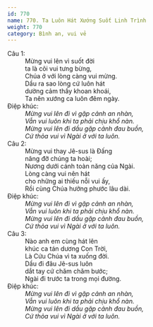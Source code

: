 ```yaml
---
id: 770
name: 770. Ta Luôn Hát Xướng Suốt Linh Trình
weight: 770
category: Bình an, vui vẻ
---
```

<dl><dt>Câu 1:</dt><dd data-verse="1">Mừng vui lên vì suốt đời <br/>ta là cõi vui tưng bừng, <br/>Chúa ở với lòng càng vui mừng. <br/>Dầu ra sao lòng cứ luôn hát <br/>dường cảm thấy khoan khoái, <br/>Ta nên xướng ca luôn đêm ngày. </dd><dt>Điệp khúc:</dt><dd data-chorus="1"><em>Mừng vui lên đi vì gặp cảnh an nhàn, <br/>Vẫn vui luôn khi ta phải chịu khổ nàn. <br/>Mừng vui lên đi dầu gặp cảnh đau buồn, <br/>Cứ thỏa vui vì Ngài ở với ta luôn. </em></dd><dt>Câu 2:</dt><dd data-verse="2">Mừng vui thay Jê-sus là Đấng <br/>nâng đỡ chúng ta hoài; <br/>Nương dưới cánh toàn năng của Ngài. <br/>Lòng càng vui nên hát <br/>cho những ai thiếu nỗi vui ấy, <br/>Rồi cùng Chúa hưởng phước lâu dài. </dd><dt>Điệp khúc:</dt><dd data-chorus="1"><em>Mừng vui lên đi vì gặp cảnh an nhàn, <br/>Vẫn vui luôn khi ta phải chịu khổ nàn. <br/>Mừng vui lên đi dầu gặp cảnh đau buồn, <br/>Cứ thỏa vui vì Ngài ở với ta luôn. </em></dd><dt>Câu 3:</dt><dd data-verse="3">Nào anh em cùng hát lên <br/>khúc ca tán dương Con Trời, <br/>Là Cứu Chúa vì ta xuống đời. <br/>Dầu đi đâu Jê-sus luôn <br/>dắt tay cứ chăm chăm bước; <br/>Ngài đi trước ta trong mọi đường. </dd><dt>Điệp khúc:</dt><dd data-chorus="1"><em>Mừng vui lên đi vì gặp cảnh an nhàn, <br/>Vẫn vui luôn khi ta phải chịu khổ nàn. <br/>Mừng vui lên đi dầu gặp cảnh đau buồn, <br/>Cứ thỏa vui vì Ngài ở với ta luôn. </em></dd></dl>
